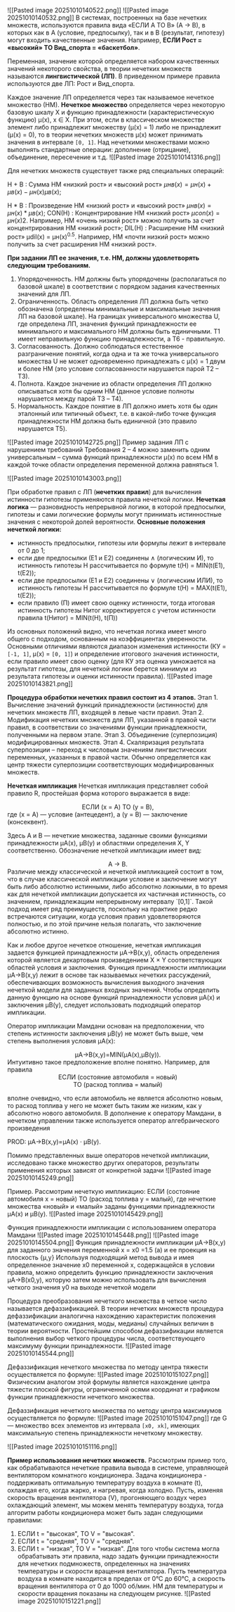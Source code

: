 ![[Pasted image 20251010140522.png]]
![[Pasted image 20251010140532.png]]
В системах, построенных на базе нечетких множеств, используются правила вида «ЕСЛИ А ТО В» (А → В), в которых как в А (условие, предпосылку), так и в В (результат, гипотезу) могут входить качественные значения. 
Например, 
**ЕСЛИ Рост = «высокий» ТО Вид_спорта = «баскетбол»**. 

Переменная, значение которой определяется набором качественных значений некоторого свойства, в теории нечетких множеств называются **лингвистической (ЛП)**. В приведенном примере правила используются две ЛП: Рост и Вид_спорта. 

Каждое значение ЛП определяется через так называемое нечеткое множество (НМ). **Нечеткое множество** определяется через некоторую базовую шкалу X и функцию принадлежности (характеристическую функцию) μ(х), х ∈ Х. При этом, если в классическом множестве элемент либо принадлежит множеству (μ(х) = 1) либо не принадлежит (μ(х) = 0), то в теории нечетких множеств μ(х) может принимать значения в интервале `[0, 1]`. Над нечеткими множествами можно выполнять стандартные операции: дополнение (отрицание), объединение, пересечение и т.д.
![[Pasted image 20251010141316.png]]

Для нечетких множеств существует также ряд специальных операций: 

Н + В : Сумма НМ «низкий рост» и «высокий рост» 
	$μнв(х) = μн(х) + μв(х) - μн(х)μв(х);$ 

Н * В : Произведение НМ «низкий рост» и «высокий рост»
	$μнв(х) = μн(х) * μв(х)$; 
CON(Н) : Концентрирование НМ «низкий рост» 
	$μcon(х) = μн(х)2.$ 
	Например, НМ «очень низкий рост» можно получить за счет концентрирования НМ «низкий рост»; 
DIL(Н) : Расширение НМ «низкий рост» 
	μdil(х) = μн(х)<sup>0.5</sup>. Например, НМ «почти низкий рост» можно получить за счет расширения НМ «низкий рост».

**При задании ЛП ее значения, т.е. НМ, должны удовлетворять следующим требованиям.** 
1. Упорядоченность. НМ должны быть упорядочены (располагаться по базовой шкале) в соответствии с порядком задания качественных значений для ЛП. 
2. Ограниченность. Область определения ЛП должна быть четко обозначена (определены минимальные и максимальные значения ЛП на базовой шкале). На границах универсального множества U, где определена ЛП, значения функций принадлежности ее минимального и максимального НМ должны быть единичными. Т1 имеет неправильную функцию принадлежности, а Т6 - правильную. 
3. Согласованность. Должно соблюдаться естественное разграничение понятий, когда одна и та же точка универсального множества U не может одновременно принадлежать с μ(х) = 1 двум и более НМ (это условие согласованности нарушается парой Т2 – Т3). 
4. Полнота. Каждое значение из области определения ЛП должно описываться хотя бы одним НМ (данное условие полноты нарушается между парой T3 – Т4). 
5. Нормальность. Каждое понятие в ЛП должно иметь хотя бы один эталонный или типичный объект, т.е. в какой-либо точке функция принадлежности НМ должна быть единичной (это правило нарушается T5).

![[Pasted image 20251010142725.png]]
Пример задания ЛП с нарушением требований Требования 2 – 4 можно заменить одним универсальным – сумма функций принадлежности μ(х) по всем НМ в каждой точке области определения переменной должна равняться 1.

![[Pasted image 20251010143003.png]]

При обработке правил с ЛП (**нечетких правил**) для вычисления истинности гипотезы применяются правила нечеткой логики. **Нечеткая логика** — разновидность непрерывной логики, в которой предпосылки, гипотезы и сами логические формулы могут принимать истинностные значения с некоторой долей вероятности. 
**Основные положения нечеткой логики:**
- истинность предпосылки, гипотезы или формулы лежит в интервале от 0 до 1; 
- если две предпосылки (Е1 и Е2) соединены ∧ (логическим И), то истинность гипотезы Н рассчитывается по формуле t(Н) = MIN(t(Е1), t(Е2)); 
- если две предпосылки (Е1 и Е2) соединены ∨ (логическим ИЛИ), то истинность гипотезы Н рассчитывается по формуле t(Н) = MAX(t(Е1), t(Е2)); 
- если правило (П) имеет свою оценку истинности, тогда итоговая истинность гипотезы Нитог корректируется с учетом истинности правила t(Нитог) = MIN(t(Н), t(П))


Из основных положений видно, что нечеткая логика имеет много общего с подходом, основанным на коэффициентах уверенности. Основными отличиями являются диапазон изменения истинности (КУ = `[-1, 1]`, μ(x) = `[0, 1]`) и определение итогового значения истинности, если правило имеет свою оценку (для КУ эта оценка умножается на результат гипотезы, для нечеткой логики берется минимум из результата гипотезы и оценки истинности правила).
![[Pasted image 20251010143821.png]]

**Процедура обработки нечетких правил состоит из 4 этапов.** 
Этап 1. Вычисление значений функций принадлежности (истинности) для нечетких множеств ЛП, входящей в левые части правил. 
Этап 2. Модификация нечетких множеств для ЛП, указанной в правой части правил, в соответствии со значениями функции принадлежности, полученными на первом этапе. 
Этап 3. Объединение (суперпозиция) модифицированных множеств. 
Этап 4. Скаляризация результата суперпозиции – переход к числовым значениям лингвистических переменных, указанных в правой части. Обычно определяется как центр тяжести суперпозиции соответствующих модифицированных множеств.

**Нечеткая импликация** 
Нечеткая импликация представляет собой правило R, простейшая форма которого выражается в виде: 
<center>ЕСЛИ (x = A) ТО (y = B), </center>
где (x = A) — условие (антецедент), а (y = B) — заключение (консеквент). 

Здесь A и B — нечеткие множества, заданные своими функциями принадлежности μA(x), μB(y) и областями определения X, Y соответственно. Обозначение нечеткой импликации имеет вид:
<center>A → B. </center>
Различие между классической и нечеткой импликацией состоит в том, что в случае классической импликации условие и заключение могут быть либо абсолютно истинными, либо абсолютно ложными, в то время как для нечеткой импликации допускается их частичная истинность, со значением, принадлежащим непрерывному интервалу `[0,1]`. Такой подход имеет ряд преимуществ, поскольку на практике редко встречаются ситуации, когда условия правил удовлетворяются полностью, и по этой причине нельзя полагать, что заключение абсолютно истинно.

Как и любое другое нечеткое отношение, нечеткая импликация задается функцией принадлежности μA→B(x,y), область определения которой является декартовым произведением X × Y соответствующих областей условия и заключения. 
Функция принадлежности импликации μA→B(x,y) лежит в основе так называемых нечетких рассуждений, обеспечивающих возможность вычисления выходного значения нечеткой модели для заданных входных значений. Чтобы определить данную функцию на основе функций принадлежности условия μA(x) и заключения μB(y), следует использовать подходящий оператор импликации.

Оператор импликации Мамдани основан на предположении, что степень истинности заключения μB(y) не может быть выше, чем степень выполнения условия μA(x): 
<center>μA→B(x,y)=MIN(μA(x),μB(y)). </center>
Интуитивно такое предположение вполне понятно. Например, для правила 
<center>ЕСЛИ (состояние автомобиля = новый) </center>
<center>ТО (расход топлива = малый) </center>

вполне очевидно, что если автомобиль не является абсолютно новым, то расход топлива у него не может быть таким же низким, как у абсолютно нового автомобиля. В дополнение к оператору Мамдани, в нечетком управлении также используется оператор алгебраического произведения 

PROD: 
μA→B(x,y)=μA(x) · μB(y).

Помимо представленных выше операторов нечеткой импликации, исследовано также множество других операторов, результаты применения которых зависят от конкретной задачи
![[Pasted image 20251010145249.png]]

Пример. Рассмотрим нечеткую импликацию: 
ЕСЛИ (состояние автомобиля x = новый) 
ТО (расход топлива y = малый), 
где нечеткие множества «новый» и «малый» заданы функциями принадлежности μA(x) и μB(y).
![[Pasted image 20251010145429.png]]

Функция принадлежности импликации с использованием оператора Мамдани
![[Pasted image 20251010145448.png]]
![[Pasted image 20251010145504.png]]
Функция принадлежности импликации μA→B(x,y) для заданного значения переменной x = x0 =1.5 (а) и ее проекция на плоскость {μ,y} 
Используя подходящий метод вывода и имея определенное значение x0 переменной x, содержащейся в условии правила, можно определить функцию принадлежности заключения μA→B(x0,y), которую затем можно использовать для вычисления четкого значения y0 на выходе нечеткой модели

Процедура преобразования нечеткого множества в четкое число называется дефаззификацией. В теории нечетких множеств процедура дефаззификации аналогична нахождению характеристик положения (математического ожидания, моды, медианы) случайных величин в теории вероятности. Простейшим способом дефаззификации является выполнения выбор четкого процедуры числа, соответствующего максимуму функции принадлежности.
![[Pasted image 20251010145544.png]]

Дефаззификация нечеткого множества по методу центра тяжести осуществляется по формуле:
![[Pasted image 20251010151027.png]]
Физическим аналогом этой формулы является нахождение центра тяжести плоской фигуры, ограниченной осями координат и графиком функции принадлежности нечеткого множества.

Дефаззификация нечеткого множества по методу центра максимумов осуществляется по формуле:
![[Pasted image 20251010151047.png]]
где G — множество всех элементов из интервала `[x0, xk]`, имеющих максимальную степень принадлежности нечеткому множеству.

![[Pasted image 20251010151116.png]]

**Пример использования нечетких множеств.**
Рассмотрим пример того, как обрабатываются нечеткие правила вывода в системе, управляющей вентилятором комнатного кондиционера. Задача кондиционера - поддерживать оптимальную температуру воздуха в комнате (t), охлаждая его, когда жарко, и нагревая, когда холодно. Пусть, изменяя скорость вращения вентилятора (V), прогоняющего воздух через охлаждающий элемент, мы можем менять температуру воздуха, тогда алгоритм работы кондиционера может быть задан следующими правилами:
1. ЕСЛИ t = "высокая", ТО V = "высокая". 
2. ЕСЛИ t = "средняя", ТО V = "средняя". 
3. ЕСЛИ t = "низкая", ТО V = "низкая".
Для того чтобы система могла обрабатывать эти правила, надо задать функции принадлежности для нечетких подмножеств, определенных на значениях температуры и скорости вращения вентилятора. Пусть температура воздуха в комнате находится в пределах от 0°С до 60°С, а скорость вращения вентилятора от 0 до 1000 об/мин. НМ для температуры и скорости вращения показаны на следующем рисунке.
![[Pasted image 20251010151221.png]]

